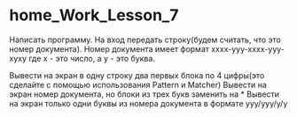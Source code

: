 # home_Work_Lesson_7


Написать программу.
На вход передать строку(будем считать, что это номер документа).
Номер документа имеет формат xxxx-yyy-xxxx-yyy-xyxy
где x - это число, а y - это буква.

Вывести на экран в одну строку два первых блока по 4 цифры(это сделайте с помощью использования Pattern и Matcher)
Вывести на экран номер документа, но блоки из трех букв заменить на *
Вывести на экран только одни буквы из номера документа в формате yyy/yyy/y/y
